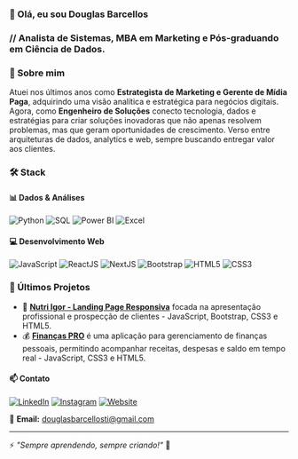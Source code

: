 ### 👋 Olá, eu sou Douglas Barcellos 
### // Analista de Sistemas, MBA em Marketing e Pós-graduando em Ciência de Dados.

### 🚀 Sobre mim

Atuei nos últimos anos como **Estrategista de Marketing e Gerente de Mídia Paga**, adquirindo uma visão analítica e estratégica para negócios digitais. Agora, como **Engenheiro de Soluções** conecto tecnologia, dados e estratégias para criar soluções inovadoras que não apenas resolvem problemas, mas que geram oportunidades de crescimento. Verso entre arquiteturas de dados, analytics e web, sempre buscando entregar valor aos clientes.  

### 🛠️ Stack
#### **📊 Dados & Análises**
![Python](https://img.shields.io/badge/-Python-3776AB?style=flat-square&logo=python&logoColor=white)
![SQL](https://img.shields.io/badge/-SQL-4479A1?style=flat-square&logo=mysql&logoColor=white)
![Power BI](https://img.shields.io/badge/-Power%20BI-F2C811?style=flat-square&logo=power-bi&logoColor=black)
![Excel](https://img.shields.io/badge/-Excel-217346?style=flat-square&logo=microsoft-excel&logoColor=white)

#### **💻 Desenvolvimento Web**
![JavaScript](https://img.shields.io/badge/-JavaScript-F7DF1E?style=flat-square&logo=javascript&logoColor=black)
![ReactJS](https://img.shields.io/badge/-ReactJS-61DAFB?style=flat-square&logo=react&logoColor=black)
![NextJS](https://img.shields.io/badge/-NextJS-000000?style=flat-square&logo=next.js&logoColor=white)
![Bootstrap](https://img.shields.io/badge/-Bootstrap-7952B3?style=flat-square&logo=bootstrap&logoColor=white)
![HTML5](https://img.shields.io/badge/-HTML5-E34F26?style=flat-square&logo=html5&logoColor=white)
![CSS3](https://img.shields.io/badge/-CSS3-1572B6?style=flat-square&logo=css3&logoColor=white)

### 📌 Últimos Projetos
- 🎨 [**Nutri Igor - Landing Page Responsiva**](https://nutriigor.com.br/) focada na apresentação profissional e prospecção de clientes - JavaScript, Bootstrap, CSS3 e HTML5.
- 💰 [**Finanças PRO**](https://douglasbarcellos.github.io/financaspro/) é uma aplicação para gerenciamento de finanças pessoais, permitindo acompanhar receitas, despesas e saldo em tempo real - JavaScript, CSS3 e HTML5.

#### 📫 Contato
[![LinkedIn](https://img.shields.io/badge/-LinkedIn-0077B5?style=for-the-badge&logo=linkedin&logoColor=white)](https://www.linkedin.com/in/douglascbarcellos/)
[![Instagram](https://img.shields.io/badge/-Instagram-E4405F?style=for-the-badge&logo=instagram&logoColor=white)](https://www.instagram.com/douglasbarcelloss)
[![Website](https://img.shields.io/badge/-Portfólio-FF7139?style=for-the-badge&logo=Firefox&logoColor=white)](https://github.com/douglasbarcellos)

📧 **Email:** douglasbarcellosti@gmail.com

---
⚡ *"Sempre aprendendo, sempre criando!"* 🚀

